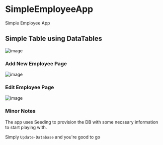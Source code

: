 # SimpleEmployeeApp
 Simple Employee App

## Simple Table using DataTables
![image](https://user-images.githubusercontent.com/11879769/210007396-a4a02e71-951f-4268-b92a-992b0e49c5cf.png)


### Add New Employee Page
![image](https://user-images.githubusercontent.com/11879769/210007397-6402e912-93d4-4ff9-af1b-bf1edf240604.png)

### Edit Employee Page
![image](https://user-images.githubusercontent.com/11879769/210007402-a32406b0-816a-4cac-b48a-c1c53b82127a.png)


### Minor Notes

The app uses Seeding to provision the DB with some necssary information to start playing with.

Simply `Update-Database` and you're good to go

